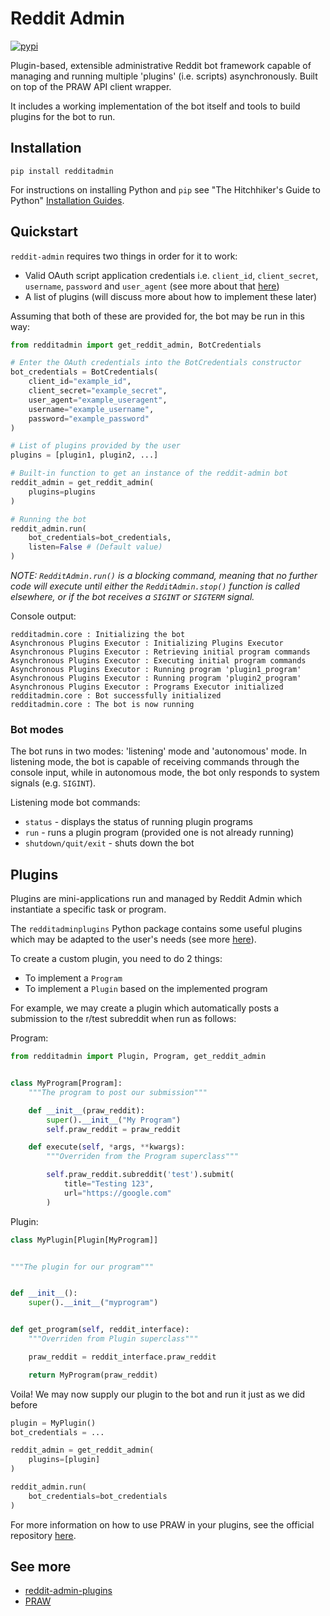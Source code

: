 # Reddit Admin

[![pypi](https://img.shields.io/pypi/v/redditadmin.svg)](https://pypi.org/project/redditadmin/)

Plugin-based, extensible administrative Reddit bot framework capable of managing and running multiple 'plugins' (i.e. scripts) asynchronously. Built on top of the PRAW API client wrapper.

It includes a working implementation of the bot itself and tools to build plugins for the bot to run.

## Installation

```console
pip install redditadmin
```

For instructions on installing Python and `pip` see "The Hitchhiker's Guide to Python"
[Installation Guides](https://docs.python-guide.org/en/latest/starting/installation/).

## Quickstart

`reddit-admin` requires two things in order for it to work:

-   Valid OAuth script application credentials i.e. `client_id`, `client_secret`, `username`, `password` and `user_agent` (see more about that [here](https://github.com/reddit-archive/reddit/wiki/OAuth2-Quick-Start-Example#first-steps))
-   A list of plugins (will discuss more about how to implement these later)

Assuming that both of these are provided for, the bot may be run in this way:

```py
from redditadmin import get_reddit_admin, BotCredentials

# Enter the OAuth credentials into the BotCredentials constructor
bot_credentials = BotCredentials(
    client_id="example_id",
    client_secret="example_secret",
    user_agent="example_useragent",
    username="example_username",
    password="example_password"
)

# List of plugins provided by the user
plugins = [plugin1, plugin2, ...]

# Built-in function to get an instance of the reddit-admin bot
reddit_admin = get_reddit_admin(
    plugins=plugins
)

# Running the bot
reddit_admin.run(
    bot_credentials=bot_credentials,
    listen=False # (Default value)
)
```

_NOTE: `RedditAdmin.run()` is a blocking command, meaning that no further code will execute until either the `RedditAdmin.stop()` function is called elsewhere, or if the bot receives a `SIGINT` or `SIGTERM` signal._

Console output:

```
redditadmin.core : Initializing the bot
Asynchronous Plugins Executor : Initializing Plugins Executor
Asynchronous Plugins Executor : Retrieving initial program commands
Asynchronous Plugins Executor : Executing initial program commands
Asynchronous Plugins Executor : Running program 'plugin1_program'
Asynchronous Plugins Executor : Running program 'plugin2_program'
Asynchronous Plugins Executor : Programs Executor initialized
redditadmin.core : Bot successfully initialized
redditadmin.core : The bot is now running
```

### Bot modes

The bot runs in two modes: 'listening' mode and 'autonomous' mode. In listening mode, the bot is capable of receiving commands through the console input, while in autonomous mode, the bot only responds to system signals (e.g. `SIGINT`).

Listening mode bot commands:

-   `status` - displays the status of running plugin programs
-   `run` - runs a plugin program (provided one is not already running)
-   `shutdown/quit/exit` - shuts down the bot

## Plugins

Plugins are mini-applications run and managed by Reddit Admin which instantiate a specific task or program.

The `redditadminplugins` Python package contains some useful plugins which may be adapted to the user's needs (see more [here](https://pypi.org/project/redditadminplugins/)).

To create a custom plugin, you need to do 2 things:

-   To implement a `Program`
-   To implement a `Plugin` based on the implemented program

For example, we may create a plugin which automatically posts a submission to the r/test subreddit when run as follows:

Program:

```py
from redditadmin import Plugin, Program, get_reddit_admin


class MyProgram[Program]:
    """The program to post our submission"""

    def __init__(praw_reddit):
        super().__init__("My Program")
        self.praw_reddit = praw_reddit

    def execute(self, *args, **kwargs):
        """Overriden from the Program superclass"""

        self.praw_reddit.subreddit('test').submit(
            title="Testing 123",
            url="https://google.com"
        )
```

Plugin:

```py
class MyPlugin[Plugin[MyProgram]]


"""The plugin for our program"""


def __init__():
    super().__init__("myprogram")


def get_program(self, reddit_interface):
    """Overriden from Plugin superclass"""

    praw_reddit = reddit_interface.praw_reddit

    return MyProgram(praw_reddit)
```

Voila! We may now supply our plugin to the bot and run it just as we did before

```py
plugin = MyPlugin()
bot_credentials = ...

reddit_admin = get_reddit_admin(
    plugins=[plugin]
)

reddit_admin.run(
    bot_credentials=bot_credentials
)
```

For more information on how to use PRAW in your plugins, see the official repository [here](https://github.com/praw-dev/praw).

## See more

-   [reddit-admin-plugins](https://github.com/Grod56/reddit-admin-plugins)
-   [PRAW](https://github.com/praw-dev/praw)
